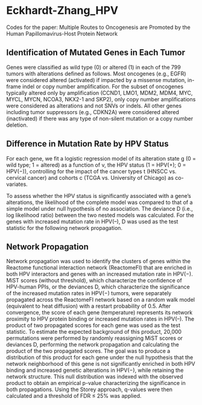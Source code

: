 # Eckhardt-Zhang_HPV
Codes for the paper: Multiple Routes to Oncogenesis are Promoted by the Human Papillomavirus-Host Protein Network

## Identification of Mutated Genes in Each Tumor
Genes were classified as wild type (0) or altered (1) in each of the 799 tumors with alterations defined as follows. Most oncogenes (e.g., EGFR) were considered altered (activated) if impacted by a missense mutation, in-frame indel or copy number amplification. For the subset of oncogenes typically altered only by amplification (CCND1, LMO1, MDM2, MDM4, MYC, MYCL, MYCN, NCOA3, NKX2-1 and SKP2), only copy number amplifications were considered as alterations and not SNVs or indels. All other genes including tumor suppressors (e.g., CDKN2A) were considered altered (inactivated) if there was any type of non-silent mutation or a copy number deletion.

## Difference in Mutation Rate by HPV Status
For each gene, we fit a logistic regression model of its alteration state g (0 = wild type; 1 = altered) as a function of v, the HPV status (1 = HPV(+); 0 = HPV(−)), controlling for the impact of the cancer types t (HNSCC vs. cervical cancer) and cohorts c (TCGA vs. University of Chicago) as co-variates.
 
 To assess whether the HPV status is significantly associated with a gene’s alterations, the likelihood of the complete model was compared to that of a simple model under null hypothesis of no association. The deviance D (i.e., log likelihood ratio) between the two nested models was calculated. For the genes with increased mutation rate in HPV(–), D was used as the test statistic for the following network propagation.
  
## Network Propagation
Network propagation was used to identify the clusters of genes within the Reactome functional interaction network (ReactomeFI) that are enriched in both HPV interactors and genes with an increased mutation rate in HPV(−). MiST scores (without threshold), which  characterize the confidence of HPV-human PPIs, or the deviances D, which characterize the significance of the increased mutation rates in HPV(−) tumors, were separately propagated across the ReactomeFI network based on a random walk model (equivalent to heat diffusion) with a restart probability of 0.5. After convergence, the score of each gene (temperature) represents its network proximity to HPV protein binding or increased mutation rates in HPV(–). The product of two propagated scores for each gene was used as the test statistic. To estimate the expected background of this product, 20,000 permutations were performed by randomly reassigning MiST scores or deviances D, performing the network propagation and calculating the product of the two propagated scores. The goal was to produce a distribution of this product for each gene under the null hypothesis that the network neighborhood of this gene is not significantly enriched in both HPV binding and increased genetic alterations in HPV(−), while retaining the network structure. This null distribution was indexed with the observed product to obtain an empirical p-value characterizing the significance in both propagations. Using the Storey approach, q-values were then calculated and a threshold of FDR ≤ 25% was applied.
